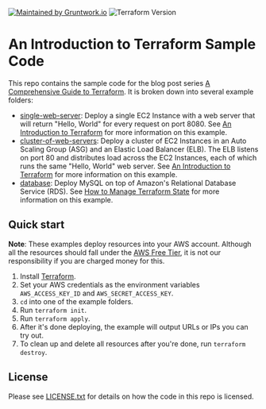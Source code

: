 [![Maintained by Gruntwork.io](https://img.shields.io/badge/maintained%20by-gruntwork.io-%235849a6.svg)](https://gruntwork.io/?ref=repo_intro_to_terraform)
![Terraform Version](https://img.shields.io/badge/tf-%3E%3D0.12.0-blue.svg)

# An Introduction to Terraform Sample Code

This repo contains the sample code for the blog post series [A Comprehensive Guide to 
Terraform](https://blog.gruntwork.io/a-comprehensive-guide-to-terraform-b3d32832baca). It is broken down into several
example folders:

* [single-web-server](./single-web-server): Deploy a single EC2 Instance with a web server that will return
  "Hello, World" for every request on port 8080. See [An Introduction to 
  Terraform](https://blog.gruntwork.io/an-introduction-to-terraform-f17df9c6d180) for more information on this
  example.
* [cluster-of-web-servers](./cluster-of-web-servers): Deploy a cluster of EC2 Instances in an Auto Scaling Group (ASG)
  and an Elastic Load Balancer (ELB). The ELB listens on port 80 and distributes load across the EC2 Instances, each
  of which runs the same "Hello, World" web server. See [An Introduction to 
  Terraform](https://blog.gruntwork.io/an-introduction-to-terraform-f17df9c6d180) for more information on this example.
* [database](./database): Deploy MySQL on top of Amazon's Relational Database Service (RDS). See [How to Manage 
  Terraform State](https://blog.gruntwork.io/how-to-manage-terraform-state-28f5697e68fa) for more information on this
  example.

## Quick start

**Note**: These examples deploy resources into your AWS account. Although all the resources should fall under the
[AWS Free Tier](https://aws.amazon.com/free/), it is not our responsibility if you are charged money for this.

1. Install [Terraform](https://www.terraform.io/).
1. Set your AWS credentials as the environment variables `AWS_ACCESS_KEY_ID` and `AWS_SECRET_ACCESS_KEY`.
1. `cd` into one of the example folders.
1. Run `terraform init`.
1. Run `terraform apply`.
1. After it's done deploying, the example will output URLs or IPs you can try out.
1. To clean up and delete all resources after you're done, run `terraform destroy`.

## License

Please see [LICENSE.txt](/LICENSE.txt) for details on how the code in this repo is licensed.

